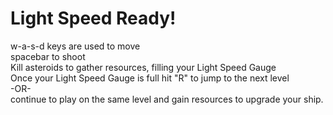 Light Speed Ready!
=================
w-a-s-d keys are used to move<br/>
spacebar to shoot<br/>
Kill asteroids to gather resources, filling your Light Speed Gauge<br/>
Once your Light Speed Gauge is full hit "R" to jump to the next level<br/>
-OR-<br/>
continue to play on the same level and gain resources to upgrade your ship.
